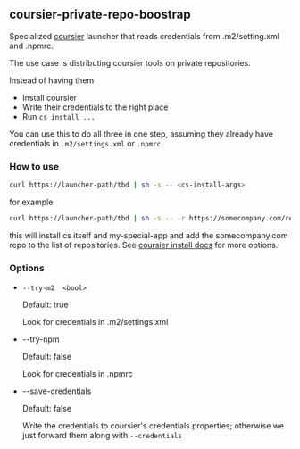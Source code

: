 ## coursier-private-repo-boostrap

Specialized [coursier](https://get-coursier.io/) launcher that reads credentials from .m2/setting.xml and .npmrc.

The use case is distributing coursier tools on private repositories.

Instead of having them
* Install coursier
* Write their credentials to the right place
* Run `cs install ...`

You can use this to do all three in one step, assuming they already have
credentials in `.m2/settings.xml` or `.npmrc`.


### How to use


```bash
curl https://launcher-path/tbd | sh -s -- <cs-install-args>
```

for example
```bash
curl https://launcher-path/tbd | sh -s -- -r https://somecompany.com/repo my-special-app cs
```

this will install cs itself and my-special-app and add the somecompany.com repo to
the list of repositories. See [coursier install docs](https://get-coursier.io/docs/cli-install)
for more options.

### Options

* `--try-m2  <bool>`

    Default: true
    
    Look for credentials in .m2/settings.xml
    
    
*  --try-npm  <bool>

    Default: false
    
    Look for credentials in .npmrc
    
*  --save-credentials  <bool>

    Default: false
    
    Write the credentials to coursier's credentials.properties;
     otherwise we just forward them along with `--credentials`
    
